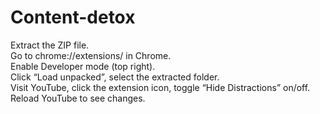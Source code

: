 # Content-detox
Extract the ZIP file.  
Go to chrome://extensions/ in Chrome.  
Enable Developer mode (top right).  
Click “Load unpacked”, select the extracted folder.  
Visit YouTube, click the extension icon, toggle “Hide Distractions” on/off.  
Reload YouTube to see changes.
